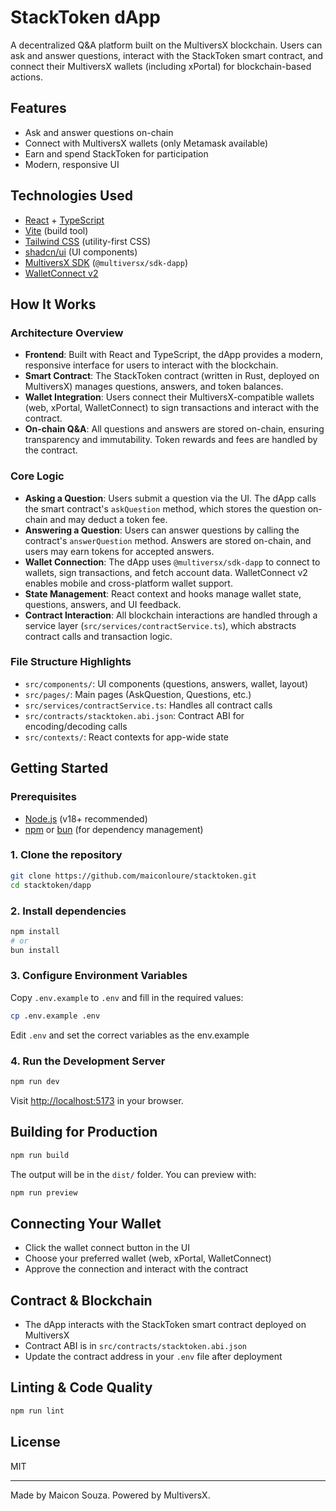 # StackToken dApp

A decentralized Q&A platform built on the MultiversX blockchain. Users can ask and answer questions, interact with the StackToken smart contract, and connect their MultiversX wallets (including xPortal) for blockchain-based actions.

## Features
- Ask and answer questions on-chain
- Connect with MultiversX wallets (only Metamask available)
- Earn and spend StackToken for participation
- Modern, responsive UI

## Technologies Used
- [React](https://react.dev/) + [TypeScript](https://www.typescriptlang.org/)
- [Vite](https://vitejs.dev/) (build tool)
- [Tailwind CSS](https://tailwindcss.com/) (utility-first CSS)
- [shadcn/ui](https://ui.shadcn.com/) (UI components)
- [MultiversX SDK](https://docs.multiversx.com/sdk-and-tools/sdk-dapp/) (`@multiversx/sdk-dapp`)
- [WalletConnect v2](https://cloud.walletconnect.com/)

## How It Works

### Architecture Overview
- **Frontend**: Built with React and TypeScript, the dApp provides a modern, responsive interface for users to interact with the blockchain.
- **Smart Contract**: The StackToken contract (written in Rust, deployed on MultiversX) manages questions, answers, and token balances.
- **Wallet Integration**: Users connect their MultiversX-compatible wallets (web, xPortal, WalletConnect) to sign transactions and interact with the contract.
- **On-chain Q&A**: All questions and answers are stored on-chain, ensuring transparency and immutability. Token rewards and fees are handled by the contract.

### Core Logic
- **Asking a Question**: Users submit a question via the UI. The dApp calls the smart contract's `askQuestion` method, which stores the question on-chain and may deduct a token fee.
- **Answering a Question**: Users can answer questions by calling the contract's `answerQuestion` method. Answers are stored on-chain, and users may earn tokens for accepted answers.
- **Wallet Connection**: The dApp uses `@multiversx/sdk-dapp` to connect to wallets, sign transactions, and fetch account data. WalletConnect v2 enables mobile and cross-platform wallet support.
- **State Management**: React context and hooks manage wallet state, questions, answers, and UI feedback.
- **Contract Interaction**: All blockchain interactions are handled through a service layer (`src/services/contractService.ts`), which abstracts contract calls and transaction logic.

### File Structure Highlights
- `src/components/`: UI components (questions, answers, wallet, layout)
- `src/pages/`: Main pages (AskQuestion, Questions, etc.)
- `src/services/contractService.ts`: Handles all contract calls
- `src/contracts/stacktoken.abi.json`: Contract ABI for encoding/decoding calls
- `src/contexts/`: React contexts for app-wide state

## Getting Started

### Prerequisites
- [Node.js](https://nodejs.org/) (v18+ recommended)
- [npm](https://www.npmjs.com/) or [bun](https://bun.sh/) (for dependency management)

### 1. Clone the repository
```sh
git clone https://github.com/maiconloure/stacktoken.git
cd stacktoken/dapp
```

### 2. Install dependencies
```sh
npm install
# or
bun install
```

### 3. Configure Environment Variables
Copy `.env.example` to `.env` and fill in the required values:
```sh
cp .env.example .env
```
Edit `.env` and set the correct variables as the env.example

### 4. Run the Development Server
```sh
npm run dev
```
Visit [http://localhost:5173](http://localhost:5173) in your browser.

## Building for Production
```sh
npm run build
```
The output will be in the `dist/` folder. You can preview with:
```sh
npm run preview
```

## Connecting Your Wallet
- Click the wallet connect button in the UI
- Choose your preferred wallet (web, xPortal, WalletConnect)
- Approve the connection and interact with the contract

## Contract & Blockchain
- The dApp interacts with the StackToken smart contract deployed on MultiversX
- Contract ABI is in `src/contracts/stacktoken.abi.json`
- Update the contract address in your `.env` file after deployment

## Linting & Code Quality
```sh
npm run lint
```

## License
MIT

---
Made by Maicon Souza. Powered by MultiversX.
